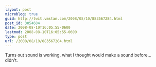 ```yaml
---
layout: post
microblog: true
guid: http://twit.vmstan.com/2008/08/10/883567284.html
post_id: 3054604
date: 2008-08-10T16:05:55-0600
lastmod: 2008-08-10T16:05:55-0600
type: post
url: /2008/08/10/883567284.html
---
```

Turns out sound is working, what I thought would make a sound before... didn't.
